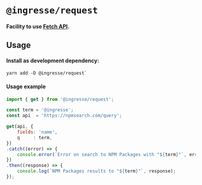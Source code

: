 # `@ingresse/request`

#### Facility to use [Fetch API]().


## Usage

#### Install as development dependency:
```
yarn add -D @ingresse/request`
```

#### Usage example
```js
import { get } from '@ingresse/request';

const term = '@ingresse';
const api  = 'https://npmsearch.com/query';

get(api, {
    fields: 'name',
    q     : term,
})
.catch((error) => {
    console.error(`Error on search to NPM Packages with "${term}"`, error);
})
.then((response) => {
    console.log(`NPM Packages results to "${term}"`, response);
});
```
